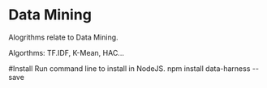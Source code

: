 # Data Mining
Alogrithms relate to Data Mining.

Algorthms: TF.IDF, K-Mean, HAC...

#Install
Run command line to install in NodeJS.
npm install data-harness --save
